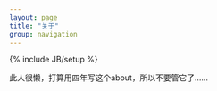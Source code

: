 ```yaml
---
layout: page
title: "关于"
group: navigation
---
```

{% include JB/setup %}

此人很懒，打算用四年写这个about，所以不要管它了……

